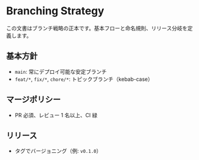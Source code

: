 # Branching Strategy

この文書はブランチ戦略の正本です。基本フローと命名規則、リリース分岐を定義します。

## 基本方針
- `main`: 常にデプロイ可能な安定ブランチ
- `feat/*`, `fix/*`, `chore/*`: トピックブランチ（kebab-case）

## マージポリシー
- PR 必須、レビュー 1 名以上、CI 緑

## リリース
- タグでバージョニング（例: `v0.1.0`）
